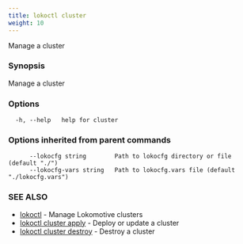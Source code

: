 ```yaml
---
title: lokoctl cluster
weight: 10
---
```


Manage a cluster

### Synopsis

Manage a cluster

### Options

```
  -h, --help   help for cluster
```

### Options inherited from parent commands

```
      --lokocfg string        Path to lokocfg directory or file (default "./")
      --lokocfg-vars string   Path to lokocfg.vars file (default "./lokocfg.vars")
```

### SEE ALSO

* [lokoctl](lokoctl.md)	 - Manage Lokomotive clusters
* [lokoctl cluster apply](lokoctl_cluster_apply.md)	 - Deploy or update a cluster
* [lokoctl cluster destroy](lokoctl_cluster_destroy.md)	 - Destroy a cluster

